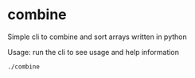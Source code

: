 # combine

Simple cli to combine and sort arrays written in python

Usage: run the cli to see usage and help information

```bash
./combine
```
